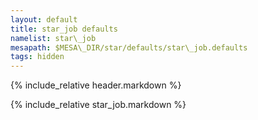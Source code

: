 ```yaml
---
layout: default
title: star_job defaults
namelist: star\_job
mesapath: $MESA\_DIR/star/defaults/star\_job.defaults
tags: hidden
---
```


{% include_relative header.markdown %}

{% include_relative star_job.markdown %}

